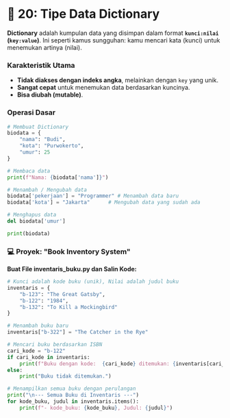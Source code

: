 # 📖 20: Tipe Data Dictionary

**Dictionary** adalah kumpulan data yang disimpan dalam format **`kunci:nilai` (`key:value`)**. Ini seperti kamus sungguhan: kamu mencari kata (kunci) untuk menemukan artinya (nilai).

### Karakteristik Utama

- **Tidak diakses dengan indeks angka**, melainkan dengan `key` yang unik.
- **Sangat cepat** untuk menemukan data berdasarkan kuncinya.
- **Bisa diubah (mutable)**.

### Operasi Dasar

```python
# Membuat Dictionary
biodata = {
    "nama": "Budi",
    "kota": "Purwokerto",
    "umur": 25
}

# Membaca data
print(f"Nama: {biodata['nama']}")

# Menambah / Mengubah data
biodata['pekerjaan'] = "Programmer" # Menambah data baru
biodata['kota'] = "Jakarta"      # Mengubah data yang sudah ada

# Menghapus data
del biodata['umur']

print(biodata)
```

### 💻 Proyek: "Book Inventory System"

**Buat File inventaris_buku.py dan Salin Kode:**

```python
# Kunci adalah kode buku (unik), Nilai adalah judul buku
inventaris = {
    "b-123": "The Great Gatsby",
    "b-122": "1984",
    "b-132": "To Kill a Mockingbird"
}

# Menambah buku baru
inventaris["b-322"] = "The Catcher in the Rye"

# Mencari buku berdasarkan ISBN
cari_kode = "b-122"
if cari_kode in inventaris:
    print(f"Buku dengan kode:  {cari_kode} ditemukan: {inventaris[cari_kode]}")
else:
    print("Buku tidak ditemukan.")

# Menampilkan semua buku dengan perulangan
print("\n--- Semua Buku di Inventaris ---")
for kode_buku, judul in inventaris.items():
    print(f"- kode_buku: {kode_buku}, Judul: {judul}")
```
